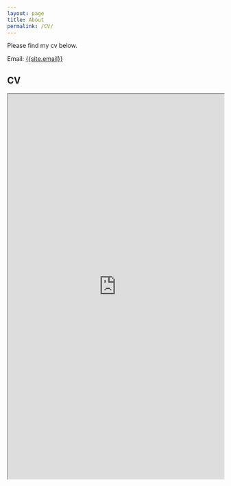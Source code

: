 ```yaml
---
layout: page
title: About
permalink: /CV/
---
```

<p>
Please find my cv below.
</p>

Email: <a href="mailto:{{site.email}}?Subject=From Blog Site:">{{site.email}}</a>

## CV
<iframe src="https://drive.google.com/file/d/1RkZglF9IHraLPkmSeWNABwcyqOdimBfO/view?usp=sharing" width="100%" height="900"></iframe>

